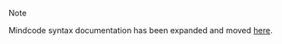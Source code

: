 > [!NOTE]
> Mindcode syntax documentation has been expanded and moved [here](doc/syntax/SYNTAX.markdown).
